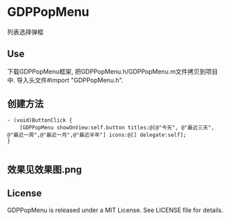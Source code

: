 # GDPPopMenu
列表选择弹框

## Use
下载GDPPopMenu框架,
把GDPPopMenu.h/GDPPopMenu.m文件拷贝到项目中.
导入头文件#import "GDPPopMenu.h".

## 创建方法
```
- (void)ButtonClick {
    [GDPPopMenu showOnView:self.button titles:@[@"今天", @"最近三天", @"最近一周",@"最近一月",@"最近半年"] icons:@[] delegate:self];
}
 
```

## 效果见效果图.png




## License

GDPPopMenu is released under a MIT License. See LICENSE file for details.

